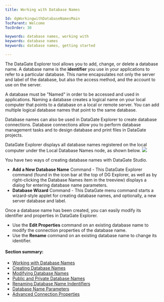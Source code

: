 ```yaml
---
title: Working with Database Names

Id: dgWorkingwithDatabaseNamesMain
TocParent: Welcome
TocOrder: 30

keywords: database names, working with
keywords: database names
keywords: database names, getting started

---
```


The DataGate Explorer tool allows you to add, change, or delete a database name. A database name is the **identifier** you use in your applications to refer to a particular database. This name encapsulates not only the server and label of the database, but also the access method, and the account to use on the server.

A database must be "Named" in order to be accessed and used in applications. Naming a database creates a logical name on your local computer that points to a database on a local or remote server. You can add multiple logical database names that point to the same database.

Database names can also be used in DataGate Explorer to create database connections. Database connections allow you to perform database management tasks and to design database and print files in DataGate projects.

DataGate Explorer displays all database names registered on the local computer under the Local Database Names node, as shown below.
![](../images/LocalDBNames.bmp)

You have two ways of creating database names with DataGate Studio.

- **Add a New Database Name**  Command - This DataGate Explorer command (found in the icon bar at the top of DG Explorer,
				as well as by 
					right-clicking the Database Names item in the treeview) displays a dialog
					for entering database name parameters.
- **Database Wizard**  Command - This DataGate menu command starts a wizard-style applet for
				creating database names, and optionally, a new server database and label.

Once a database name has been created, you can easily modify its identifier and properties in DataGate Explorer.

- Use the **Edit Properties**  command on an existing database name to modify the
					connection properties of the database name.
- Use the **Rename**  command on an existing database name to change its identifier.

#### Section summary:

- <a href="dgWorkingwithDatabaseNamesMain.htm" target="Main">Working with Database Names</a>
- <a href="dgCreatingDatabaseNames.htm" target="Main">Creating Database Names</a>
- <a href="dgModifyingDatabaseNames.htm" target="Main">Modifying Database Names</a>
- <a href="dgPublicandPrivateDatabaseNames.htm" target="Main">Public and Private Database Names</a>
- <a href="dgChangingDatabaseNames.htm" target="Main">Renaming Database Name Indentifiers</a>
- <a href="dgDatabaseNameParameters.htm" target="Main">Database Name Parameters</a>
- <a href="dgAdvancedConnectionProperties.htm" target="Main">Advanced Connection Properties</a>

